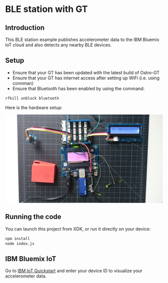 # BLE station with GT

## Introduction
This BLE station example publishes accelerometer data to the IBM Bluemix IoT cloud and also detects any nearby BLE devices.

## Setup
* Ensure that your GT has been updated with the latest build of Ostro-GT
* Ensure that your GT has internet access after setting up WiFi (i.e. using connman)
* Ensure that Bluetooth has been enabled by using the command:
```
rfkill unblock bluetooth
```

Here is the hardware setup:

![GT setup](gt-setup.jpg)

## Running the code
You can launch this project from XDK, or run it directly on your device:
```
npm install
node index.js
```

## IBM Bluemix IoT
Go to [IBM IoT Quickstart](https://quickstart.internetofthings.ibmcloud.com/#/) and enter your device ID to visualize your accelerometer data.

